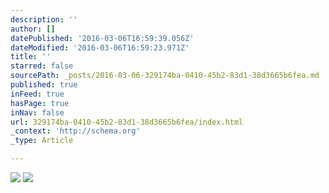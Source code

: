 ```yaml
---
description: ''
author: []
datePublished: '2016-03-06T16:59:39.056Z'
dateModified: '2016-03-06T16:59:23.971Z'
title: ''
starred: false
sourcePath: _posts/2016-03-06-329174ba-0410-45b2-83d1-38d3665b6fea.md
published: true
inFeed: true
hasPage: true
inNav: false
url: 329174ba-0410-45b2-83d1-38d3665b6fea/index.html
_context: 'http://schema.org'
_type: Article

---
```

![](https://the-grid-user-content.s3-us-west-2.amazonaws.com/a68f89e9-4ef9-46a4-943e-b69dcad1ff50.png)
![](https://the-grid-user-content.s3-us-west-2.amazonaws.com/e02e405f-757d-4c17-9550-d0ecd1079d6a.png)